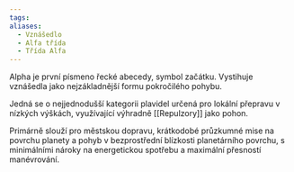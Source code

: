 ```yaml
---
tags: 
aliases:
  - Vznášedlo
  - Alfa třída
  - Třída Alfa
---
```

Alpha je první písmeno řecké abecedy, symbol začátku. Vystihuje vznášedla jako nejzákladnější formu pokročilého pohybu.

Jedná se o nejjednodušší kategorii plavidel určená pro lokální přepravu v nízkých výškách, využívající výhradně [[Repulzory]] jako pohon. 

Primárně slouží pro městskou dopravu, krátkodobé průzkumné mise na povrchu planety a pohyb v bezprostřední blízkosti planetárního povrchu, s minimálními nároky na energetickou spotřebu a maximální přesností manévrování.
